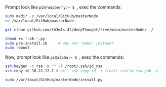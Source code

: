 Prompt look like `pi@raspberry:~ $ `, 
exec the commands:
``` sh
sudo mkdir -p /var/local/GitHub/masterNode
cd /var/local/GitHub/masterNode

git clone github.com/th3m1s-42/deepThought/tree/main/masterNode/ ./

chmod +x *.sh *.py
sudo pre-install.sh     # why not 'make' instead?
sudo reboot
```
Now, prompt look like `pi@alpha:~ $ `, 
exec the commands:
``` sh
ssh-keygen -t rsa -N "" -f /root/.ssh/id_rsa
ssh-copy-id 10.22.12.1 # ex.: ssh-copy-id -i /root/.ssh/id_rsa.pub -p "$copy_port" "$copy_user"@"$copy_host"

sudo /var/local/GitHub/masterNode/install.py
